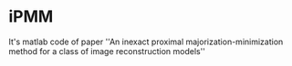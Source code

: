 # iPMM
It's matlab code of paper  ''An inexact proximal majorization-minimization method for a class of image reconstruction models''
